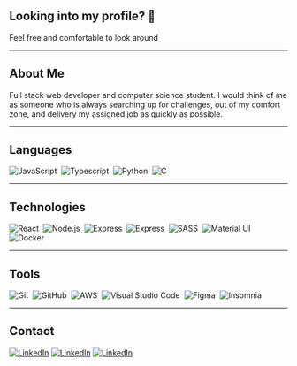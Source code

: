 ## Looking into my profile? 🤔

Feel free and comfortable to look around

---

## About Me

Full stack web developer and computer science student. I would think of me as someone who is always searching up for challenges, out of my comfort zone, and delivery my assigned job as quickly as possible.

---

## Languages

![JavaScript](https://img.shields.io/badge/-JavaScript-202020?style=for-the-badge&logo=javascript)&nbsp;
![Typescript](https://img.shields.io/badge/-Typescript-202020?style=for-the-badge&logo=Typescript)&nbsp;
![Python](https://img.shields.io/badge/-Python-202020?style=for-the-badge&logo=python)&nbsp;
![C](https://img.shields.io/badge/-C-202020?style=for-the-badge&logo=C)&nbsp;

---

## Technologies

![React](https://img.shields.io/badge/-React-202020?style=for-the-badge&logo=react)&nbsp;
![Node.js](https://img.shields.io/badge/-Node.js-202020?style=for-the-badge&logo=node.js)&nbsp;
![Express](https://img.shields.io/badge/-Express.js-202020?style=for-the-badge&logo=express)&nbsp;
![Express](https://img.shields.io/badge/-MongoDB-202020?style=for-the-badge&logo=mongodb)&nbsp;
![SASS](https://img.shields.io/badge/-sass-202020?style=for-the-badge&logo=sass)&nbsp;
![Material UI](https://img.shields.io/badge/-Material%20UI-202020?style=for-the-badge&logo=material-ui&logoColor=0081CB)&nbsp;
![Docker](https://img.shields.io/badge/-Docker-202020?style=for-the-badge&logo=docker)&nbsp;

---

## Tools

![Git](https://img.shields.io/badge/-Git-202020?style=for-the-badge&logo=git)&nbsp;
![GitHub](https://img.shields.io/badge/-GitHub-202020?style=for-the-badge&logo=github)&nbsp;
![AWS](https://img.shields.io/badge/-Amazon%20Web%20Services-202020?style=for-the-badge&logo=amazon-aws)&nbsp;
![Visual Studio Code](https://img.shields.io/badge/-Visual%20Studio%20Code-202020?style=for-the-badge&logo=visual-studio-code&logoColor=007ACC)&nbsp;
![Figma](https://img.shields.io/badge/-Figma-202020?style=for-the-badge&logo=figma&logoColor=white)&nbsp;
![Insomnia](https://img.shields.io/badge/-Insomnia-202020?style=for-the-badge&logo=insomnia)&nbsp;

---

## Contact

[![LinkedIn](https://img.shields.io/badge/LinkedIn-202020?style=for-the-badge&logo=linkedin)](https://www.linkedin.com/in/lu%C3%ADs-ant%C3%B4nio-3191571b5/)
[![LinkedIn](https://img.shields.io/badge/Gmail-202020?style=for-the-badge&logo=gmail&logoColor=white)](mailto:luisnads.dev@gmail.com)
[![LinkedIn](https://img.shields.io/badge/Instagram-202020?style=for-the-badge&logo=instagram&logoColor=white)](https://www.instagram.com/luis_nads/)

